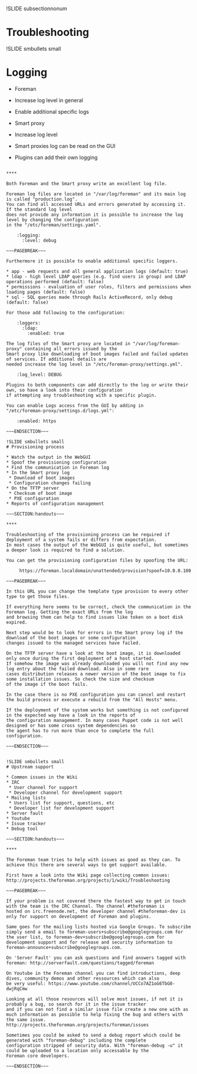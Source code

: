 !SLIDE subsectionnonum
# Troubleshooting

!SLIDE smbullets small
# Logging

* Foreman
 * Increase log level in general
 * Enable additional specific logs

* Smart proxy
 * Increase log level
 * Smart proxies log can be read on the GUI

* Plugins can add their own logging

~~~SECTION:handouts~~~

****

Both Foreman and the Smart proxy write an excellent log file.

Foreman log files are located in "/var/log/foreman" and its main log is called "production.log".
You can find all accessed URLs and errors generated by accessing it. If the standard log level 
does not provide any information it is possible to increase the log level by changing the configuration
in the "/etc/foreman/settings.yaml".

    :logging:
      :level: debug

~~~PAGEBREAK~~~

Furthermore it is possible to enable additional specific loggers.

* app - web requests and all general application logs (default: true)
* ldap - high level LDAP queries (e.g. find users in group) and LDAP operations performed (default: false)
* permissions - evaluation of user roles, filters and permissions when loading pages (default: false)
* sql - SQL queries made through Rails ActiveRecord, only debug (default: false)

For those add following to the configuration:

    :loggers:
      :ldap:
        :enabled: true

The log files of the Smart proxy are located in "/var/log/foreman-proxy" containing all errors issued by the
Smart proxy like downloading of boot images failed and failed updates of services. If additional details are
needed increase the log level in "/etc/foreman-proxy/settings.yml".

    :log_level: DEBUG

Plugins to both components can add directly to the log or write their own, so have a look into their configuration
if attempting any troubleshooting with a specific plugin.

You can enable Logs access from the GUI by adding in
"/etc/foreman-proxy/settings.d/logs.yml":

    :enabled: https

~~~ENDSECTION~~~

!SLIDE smbullets small
# Provisioning process

* Watch the output in the WebGUI
* Spoof the provisioning configuration
* Find the communication in Foreman log
* In the Smart proxy log
 * Download of boot images
 * Configuration changes failing
* On the TFTP server
 * Checksum of boot image
 * PXE configuration
* Reports of configuration management

~~~SECTION:handouts~~~

****

Troubleshooting of the provisioning process can be required if deployment of a system fails or differs from expectation.
In most cases the output of the WebGUI is quite useful, but sometimes a deeper look is required to find a solution.

You can get the provisioning configuration files by spoofing the URL:

     https://foreman.localdomain/unattended/provision?spoof=10.0.0.100

~~~PAGEBREAK~~~

In this URL you can change the template type provision to every other type to get those files.

If everything here seems to be correct, check the communication in the Foreman log. Getting the exact URLs from the log
and browsing them can help to find issues like token on a boot disk expired.

Next step would be to look for errors in the Smart proxy log if the download of the boot images or some configuration
changes issued to the managed services have failed.

On the TFTP server have a look at the boot image, it is downloaded only once during the first deployment of a host started.
If somehow the image was already downloaded you will not find any new log entry about the failed download. Also in some rare
cases distribution releases a newer version of the boot image to fix some installation issues. So check the size and checksum
of the image if the boot fails. 

In the case there is no PXE configuration you can cancel and restart the build process or execute a rebuild from the "All Hosts" menu.

If the deployment of the system works but something is not configured in the expected way have a look in the reports of
the configuration management. In many cases Puppet code is not well designed or has some cross system dependencies so
the agent has to run more than once to complete the full configuration.

~~~ENDSECTION~~~


!SLIDE smbullets small
# Upstream support

* Common issues in the Wiki
* IRC
 * User channel for support
 * Developer channel for development support
* Mailing lists
 * Users list for support, questions, etc
 * Developer list for development support
* Server fault
* Youtube
* Issue tracker
* Debug tool

~~~SECTION:handouts~~~

****

The Foreman team tries to help with issues as good as they can. To achieve this there are several ways to get support available.

First have a look into the Wiki page collecting common issues: http://projects.theforeman.org/projects/1/wiki/Troubleshooting

~~~PAGEBREAK~~~

If your problem is not covered there the fastest way to get in touch with the team is the IRC Channel. The channel #theforeman is
hosted on irc.freenode.net, the developer channel #theforeman-dev is only for support on development of Foreman and plugins.

Same goes for the mailing lists hosted via Google Groups. To subscribe simply send a email to foreman-users+subscribe@googlegroups.com for the user list, to foreman-dev+subscribe@googlegroups.com for development support and for release and security information to foreman-announce+subscribe@googlegroups.com.

On 'Server Fault' you can ask questions and find answers tagged with foreman: http://serverfault.com/questions/tagged/foreman

On Youtube in the Foreman channel you can find introductions, deep dives, community demos and other ressources which can also
be very useful: https://www.youtube.com/channel/UCCo7AZ1oG6TbG0-dwjRqCmw

Looking at all those resources will solve most issues, if not it is probably a bug, so search for it in the issue tracker
and if you can not find a similar issue file create a new one with as much information as possible to help fixing the bug and others with the same issue. 
http://projects.theforeman.org/projects/foreman/issues

Sometimes you could be asked to send a debug report which could be generated with "foreman-debug" including the complete
configuration stripped of security data. With "foreman-debug -u" it could be uploaded to a location only accessable by the
Foreman core developers.

~~~ENDSECTION~~~


